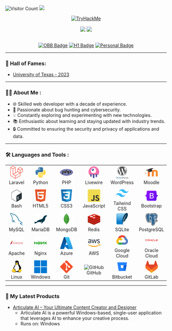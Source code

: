 ![Visitor Count](https://komarev.com/ghpvc/?username=bigzooooz)
<a href="https://ko-fi.com/b4zb0z"><img src="https://shields.io/badge/KoFi-Buy_Me_a_coffee-blue?logo=ko-fi&style=for-the-badgeKofi" /></a> 

<div align="center">
  <a href="https://tryhackme.com/p/b4zb0z"><img src="https://tryhackme-badges.s3.amazonaws.com/b4zb0z.png" alt="TryHackMe"></a>
</div>
  
<br />  

<div id="badges"  align="center">
    <a style="ine-badge" target="_blank" href="https://pdf.credential.net/kiccwzdo_1707738328015.pdf"><img width="70px" src="https://abdulaziz-d.com/img/eJPT.png"></a>
    <a class="ine-badge" target="_blank" href="https://pdf.credential.net/rtnxv9za_1707739866151.pdf"><img width="70px" src="https://abdulaziz-d.com/img/ICCA-badge.png"></a>
  <br />
  <br />

  <a href="https://www.openbugbounty.org/researchers/b4zb0z/"><img src="https://img.shields.io/badge/OpenBugBounty-blue?style=for-the-badge&logo=openbugbounty&logoColor=white" alt="OBB Badge"/></a> 
  <a href="https://hackerone.com/b4zb0z"><img src="https://img.shields.io/badge/HackerOne-blue?style=for-the-badge&logo=hackerone&logoColor=white" alt="H1 Badge"/></a>
   <a href="https://abdulaziz-d.com"><img src="https://img.shields.io/website?label=Personal Website&style=for-the-badge&url=https://abdulaziz-d.com/&color=blue" alt="Personal Badge"/></a> 
  

 
</div>

---

### 🥇 Hall of Fames:
 - [University of Texas - 2023](https://security.utexas.edu/hall-of-fame#2023)

---

### :man_technologist: About Me :
- 🌐 Skilled web developer with a decade of experience.
- :bug: Passionate about bug hunting and cybersecurity.
- 💡 Constantly exploring and experimenting with new technologies.
- 📚 Enthusiastic about learning and staying updated with industry trends.
- 🔒 Committed to ensuring the security and privacy of applications and data.
---

### :hammer_and_wrench: Languages and Tools :
<table>
  <tr>
    <td align="center" width="96">
      <img src="https://github.com/devicons/devicon/blob/master/icons/laravel/laravel-original.svg" alt="Laravel" width="40" height="40"/>
      <br>Laravel
    </td>
    <td align="center" width="96">
      <img src="https://github.com/devicons/devicon/raw/master/icons/python/python-original.svg" alt="Python" width="40" height="40"/>
      <br>Python
    </td>
    <td align="center" width="96">
      <img src="https://github.com/devicons/devicon/raw/master/icons/php/php-original.svg" alt="PHP" width="40" height="40"/>
      <br>PHP
    </td>
    <td align="center" width="96">
      <img src="https://github.com/devicons/devicon/blob/master/icons/livewire/livewire-original.svg" alt="Livewire" width="40" height="40"/>
      <br>Livewire
    </td>
    <td align="center" width="96">
      <img src="https://github.com/devicons/devicon/blob/master/icons/wordpress/wordpress-original.svg" alt="WordPress" width="40" height="40"/>
      <br>WordPress
    </td>
    <td align="center" width="96">
      <img src="https://github.com/devicons/devicon/blob/master/icons/moodle/moodle-original.svg" alt="Moodle" width="40" height="40"/>
      <br>Moodle
    </td>
  </tr>
  <tr>
    <td align="center" width="96">
      <img src="https://github.com/devicons/devicon/blob/master/icons/bash/bash-original.svg" alt="Bash" width="40" height="40"/>
      <br>Bash
    </td>
    <td align="center" width="96">
      <img src="https://github.com/devicons/devicon/blob/master/icons/html5/html5-original.svg" alt="HTML" width="40" height="40"/>
      <br>HTML5
    </td>
    <td align="center" width="96">
      <img src="https://github.com/devicons/devicon/blob/master/icons/css3/css3-original.svg" alt="CSS" width="40" height="40"/>
      <br>CSS3
    </td>
    <td align="center" width="96">
      <img src="https://github.com/devicons/devicon/blob/master/icons/javascript/javascript-original.svg" alt="JavaScript" width="40" height="40"/>
      <br>JavaScript
    </td>
    <td align="center" width="96">
      <img src="https://github.com/devicons/devicon/blob/master/icons/tailwindcss/tailwindcss-original.svg" alt="Tailwind" width="40" height="40"/>
      <br>Tailwind CSS
    </td>
    <td align="center" width="96">
      <img src="https://github.com/devicons/devicon/blob/master/icons/bootstrap/bootstrap-original.svg" alt="Bootstrap" width="40" height="40"/>
      <br>Bootstrap
    </td>
  </tr>
  <tr>
    <td align="center" width="96">
      <img src="https://github.com/devicons/devicon/blob/master/icons/mysql/mysql-original.svg" alt="MySQL" width="40" height="40"/>
      <br>MySQL
    </td>
    <td align="center" width="96">
      <img src="https://github.com/devicons/devicon/blob/master/icons/mariadb/mariadb-original.svg" alt="MariaDB" width="40" height="40"/>
      <br>MariaDB
    </td>
    <td align="center" width="96">
      <img src="https://github.com/devicons/devicon/blob/master/icons/mongodb/mongodb-original.svg" alt="MongoDB" width="40" height="40"/>
      <br>MongoDB
    </td>
    <td align="center" width="96">
      <img src="https://github.com/devicons/devicon/blob/master/icons/redis/redis-original.svg" alt="Redis" width="40" height="40"/>
      <br>Redis
    </td>
    <td align="center" width="96">
      <img src="https://github.com/devicons/devicon/blob/master/icons/sqlite/sqlite-original.svg" alt="SQLite" width="40" height="40"/>
      <br>SQLite
    </td>
    <td align="center" width="96">
      <img src="https://github.com/devicons/devicon/blob/master/icons/postgresql/postgresql-original.svg" alt="PostgreSQL" width="40" height="40"/>
      <br>PostgreSQL
    </td>
  </tr>
  <tr>
    <td align="center" width="96">
      <img src="https://github.com/devicons/devicon/blob/master/icons/apache/apache-original-wordmark.svg" alt="Apache" width="40" height="40"/>
      <br>Apache
    </td>
    <td align="center" width="96">
      <img src="https://github.com/devicons/devicon/blob/master/icons/nginx/nginx-original.svg" alt="Nginx" width="40" height="40"/>
      <br>Nginx
    </td>
    <td align="center" width="96">
      <img src="https://github.com/devicons/devicon/blob/master/icons/azure/azure-original.svg" alt="Azure" width="40" height="40"/>
      <br>Azure
    </td>
    <td align="center" width="96">
      <img src="https://github.com/devicons/devicon/blob/master/icons/amazonwebservices/amazonwebservices-original-wordmark.svg" alt="AWS" width="40" height="40"/>
      <br>AWS
    </td>
    <td align="center" width="96">
      <img src="https://github.com/devicons/devicon/blob/master/icons/googlecloud/googlecloud-original.svg" alt="Google Cloud" width="40" height="40"/>
      <br>Google Cloud
    </td>
    <td align="center" width="96">
      <img src="https://raw.githubusercontent.com/devicons/devicon/ca28c779441053191ff11710fe24a9e6c23690d6/icons/oracle/oracle-original.svg" alt="Oracle Cloud" width="40" height="40"/>
      <br>Oracle Cloud
    </td>
  </tr>
  <tr>
    <td align="center" width="96">
      <img src="https://github.com/devicons/devicon/blob/master/icons/linux/linux-original.svg" alt="Linux" width="40" height="40"/>
      <br>Linux
    </td>
    <td align="center" width="96">
      <img src="https://github.com/devicons/devicon/blob/master/icons/windows11/windows11-original.svg" alt="Windows" width="40" height="40"/>
      <br>Windows
    </td>
    <td align="center" width="96">
      <img src="https://github.com/devicons/devicon/blob/master/icons/git/git-original.svg" alt="Git" width="40" height="40"/>
      <br>Git
    </td>
    <td align="center" width="96">
      <img src="https://img.icons8.com/external-tal-revivo-bold-tal-revivo/40/FFFFFF/external-github-with-cat-logo-an-online-community-for-software-development-logo-bold-tal-revivo.png" alt="GitHub" width="40" height="40"/>
      <br>GitHub
    </td>
    <td align="center" width="96">
      <img src="https://github.com/devicons/devicon/blob/master/icons/bitbucket/bitbucket-original.svg" alt="Bitbucket" width="40" height="40"/>
      <br>Bitbucket
    </td>
    <td align="center" width="96">
      <img src="https://github.com/devicons/devicon/blob/master/icons/gitlab/gitlab-original.svg" alt="GitLab" width="40" height="40"/>
      <br>GitLab
    </td>
  </tr>
</table>

---


### :shopping_cart: My Latest Products

- [Articulate AI – Your Ultimate Content Creator and Designer](https://ko-fi.com/s/7645a2684d)
  - Articulate AI is a powerful Windows-based, single-user application that leverages AI to enhance your creative process.
  - Runs on: Windows



